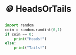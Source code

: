 # 🪙 HeadsOrTails
```python
import random
coin = random.randint(0,1)
if coin == 0:
    print("Heads!")
else:
    print("Tails!")
```
